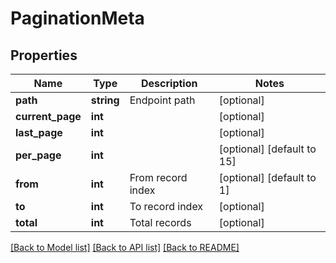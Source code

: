 # PaginationMeta

## Properties
Name | Type | Description | Notes
------------ | ------------- | ------------- | -------------
**path** | **string** | Endpoint path | [optional] 
**current_page** | **int** |  | [optional] 
**last_page** | **int** |  | [optional] 
**per_page** | **int** |  | [optional] [default to 15]
**from** | **int** | From record index | [optional] [default to 1]
**to** | **int** | To record index | [optional] 
**total** | **int** | Total records | [optional] 

[[Back to Model list]](../../README.md#documentation-for-models) [[Back to API list]](../../README.md#documentation-for-api-endpoints) [[Back to README]](../../README.md)

